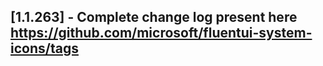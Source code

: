 ## [1.1.263] - Complete change log present here https://github.com/microsoft/fluentui-system-icons/tags
